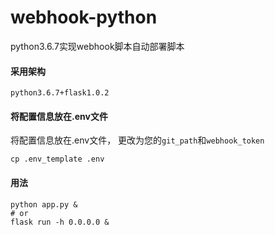 # webhook-python
python3.6.7实现webhook脚本自动部署脚本

#### 采用架构

```
python3.6.7+flask1.0.2
```

#### 将配置信息放在.env文件

将配置信息放在.env文件， 更改为您的`git_path`和`webhook_token`

```
cp .env_template .env
```

#### 用法

```
python app.py &
# or
flask run -h 0.0.0.0 &
```
